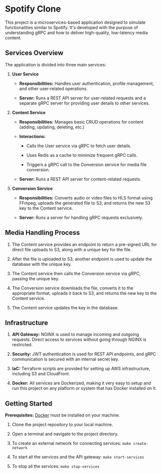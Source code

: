 # Spotify Clone

This project is a microservices-based application designed to simulate functionalities similar to Spotify. It's developed with the purpose of understanding gRPC and how to deliver high-quality, low-latency media content.

## Services Overview

The application is divided into three main services:

1. **User Service**

   - **Responsibilities:** Handles user authentication, profile management, and other user-related operations.

   - **Server:** Runs a REST API server for user-related requests and a separate gRPC server for providing user details to other services.

2. **Content Service**

   - **Responsibilities:** Manages basic CRUD operations for content (adding, updating, deleting, etc.)

   - **Interactions:**

     - Calls the User service via gRPC to fetch user details.

     - Uses Redis as a cache to minimize frequent gRPC calls.

     - Triggers a gRPC call to the Conversion service for media file conversion.

   - **Server:** Runs a REST API server for content-related requests.

3. **Conversion Service**

   - **Responsibilities:** Converts audio or video files to HLS format using FFmpeg, uploads the generated file to S3, and returns the new S3 key to the Content service.

   - **Server:** Runs a server for handling gRPC requests exclusively.

## Media Handling Process

1. The Content service provides an endpoint to return a pre-signed URL for direct file uploads to S3, along with a unique key for the file.

2. After the file is uploaded to S3, another endpoint is used to update the database with the unique key.

3. The Content service then calls the Conversion service via gRPC, passing the unique key.

4. The Conversion service downloads the file, converts it to the appropriate format, uploads it back to S3, and returns the new key to the Content service.

5. The Content service updates the key in the database.

## Infrastructure

1. **API Gateway:** NGINX is used to manage incoming and outgoing requests. Direct access to services without going through NGINX is restricted.

2. **Security:** JWT authentication is used for REST API endpoints, and gRPC communication is secured with an internal secret key.

3. **IaC:** Terraform scripts are provided for setting up AWS infrastructure, including S3 and CloudFront.

4. **Docker:** All services are Dockerized, making it very easy to setup and run this project on any platform or system that has Docker installed on it.

## Getting Started

**Prerequisites:** [Docker](https://www.docker.com/products/docker-desktop/) must be installed on your machine.

1. Clone the project repository to your local machine.

2. Open a terminal and navigate to the project directory.

3. To create an external network for connecting services: `make create-network`

4. To start all the services and the API gateway: `make start-services`

5. To stop all the services: `make stop-services`

